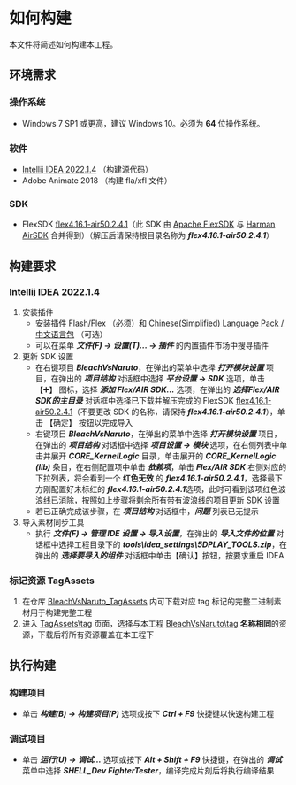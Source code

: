# 如何构建

本文件将简述如何构建本工程。

## 环境需求

### 操作系统

- Windows 7 SP1 或更高，建议 Windows 10。必须为 **64** 位操作系统。

### 软件

- [Intellij IDEA 2022.1.4] （构建源代码）
- Adobe Animate 2018 （构建 fla/xfl 文件）

### SDK

- FlexSDK [flex4.16.1-air50.2.4.1]（此 SDK 由 [Apache FlexSDK] 与 [Harman AirSDK] 合并得到）（解压后请保持根目录名称为 ***flex4.16.1-air50.2.4.1***）

## 构建要求

### Intellij IDEA 2022.1.4

1. 安装插件
    - 安装插件 [Flash/Flex] （必须）和 [Chinese ​(Simplified)​ Language Pack / 中文语言包] （可选）
    - 可以在菜单 ***文件(F) -> 设置(T)... -> 插件*** 的内置插件市场中搜寻插件
2. 更新 SDK 设置
    - 在右键项目 ***BleachVsNaruto***，在弹出的菜单中选择 ***打开模块设置*** 项目，在弹出的 ***项目结构*** 对话框中选择  ***平台设置 -> SDK*** 选项，单击 【➕】 图标，选择 ***添加 Flex/AIR SDK...*** 选项，在弹出的 ***选择Flex/AIR SDK的主目录*** 对话框中选择已下载并解压完成的 FlexSDK [flex4.16.1-air50.2.4.1]（不要更改 SDK 的名称，请保持 ***flex4.16.1-air50.2.4.1***），单击 【确定】 按钮以完成导入
    - 右键项目 ***BleachVsNaruto***，在弹出的菜单中选择 ***打开模块设置*** 项目，在弹出的 ***项目结构*** 对话框中选择  ***项目设置 -> 模块*** 选项，在右侧列表中单击并展开 ***CORE_KernelLogic*** 目录，单击展开的 ***CORE_KernelLogic (lib)*** 条目，在右侧配置项中单击 ***依赖项***，单击 ***Flex/AIR SDK*** 右侧对应的下拉列表，将会看到一个 **红色无效** 的 ***flex4.16.1-air50.2.4.1***，选择最下方刚配置好未标红的 ***flex4.16.1-air50.2.4.1***选项，此时可看到该项红色波浪线已消除，按照如上步骤将剩余所有带有波浪线的项目更新 SDK 设置
    - 若已正确完成该步骤，在 ***项目结构*** 对话框中，***问题*** 列表已无提示
3. 导入素材同步工具
    - 执行 ***文件(F) -> 管理 IDE 设置 -> 导入设置***，在弹出的 ***导入文件的位置*** 对话框中选择工程目录下的 ***tools\idea_settings\5DPLAY_TOOLS.zip***，在弹出的 ***选择要导入的组件*** 对话框中单击【确认】按钮，按要求重启 IDEA

### 标记资源 TagAssets

1. 在仓库 [BleachVsNaruto_TagAssets] 内可下载对应 tag 标记的完整二进制素材用于构建完整工程
2. 进入 [TagAssets\tag] 页面，选择与本工程 [BleachVsNaruto\tag] **名称相同**的资源，下载后将所有资源覆盖在本工程下

## 执行构建

### 构建项目

- 单击 ***构建(B) -> 构建项目(P)*** 选项或按下 ***Ctrl + F9*** 快捷键以快速构建工程

### 调试项目

- 单击 ***运行(U) -> 调试...*** 选项或按下 ***Alt + Shift + F9*** 快捷键，在弹出的 ***调试*** 菜单中选择 ***SHELL_Dev FighterTester***，编译完成片刻后将执行编译结果

[Intellij IDEA 2022.1.4]: https://download.jetbrains.com/idea/ideaIU-2022.1.4.exe?_gl=1*ctjhlb*_gcl_au*MTMxNjgyNzEyOC4xNzI0ODYxMjEz*_ga*MTE0MDQ4OTE2Ni4xNzI0ODYxMjEx*_ga_9J976DJZ68*MTcyODI2ODM2NC44LjEuMTcyODI2ODM3MC41NC4wLjA.
[flex4.16.1-air50.2.4.1]: https://github.com/5DPLAY-Game-Studio/BleachVsNaruto_FlexSDK/releases/download/flex4.16.1-air50.2.4.1/flex4.16.1-air50.2.4.1.7z
[Apache FlexSDK]: https://flex.apache.org/
[Harman AirSDK]: https://airsdk.harman.com/
[Flash/Flex]: https://plugins.jetbrains.com/plugin/14508-flash-flex
[Chinese ​(Simplified)​ Language Pack / 中文语言包]: https://plugins.jetbrains.com/plugin/13710-chinese-simplified-language-pack----
[BleachVsNaruto_TagAssets]: https://github.com/5DPLAY-Game-Studio/BleachVsNaruto_TagAssets
[TagAssets\tag]: https://github.com/5DPLAY-Game-Studio/BleachVsNaruto_TagAssets/tags
[BleachVsNaruto\tag]: https://github.com/5DPLAY-Game-Studio/BleachVsNaruto/tags